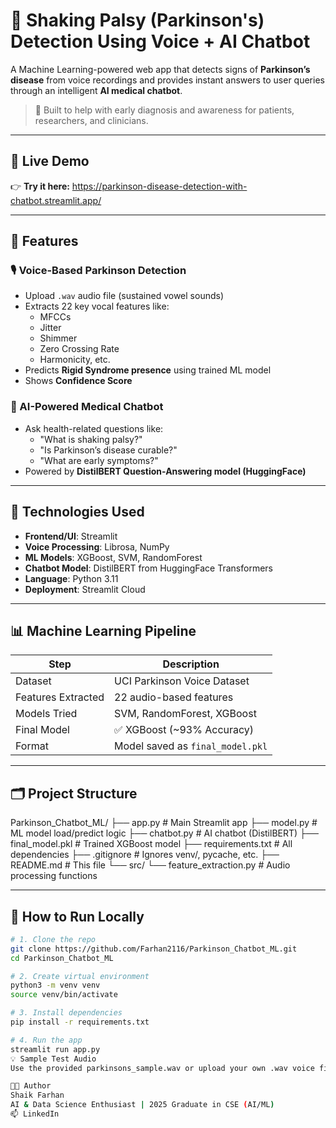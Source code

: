 # 🧠 Shaking Palsy (Parkinson's) Detection Using Voice + AI Chatbot

A Machine Learning-powered web app that detects signs of **Parkinson’s disease** from voice recordings and provides instant answers to user queries through an intelligent **AI medical chatbot**.

> 🎯 Built to help with early diagnosis and awareness for patients, researchers, and clinicians.

---

## 🚀 Live Demo

👉 **Try it here:** https://parkinson-disease-detection-with-chatbot.streamlit.app/


---

## 📌 Features

### 🎙️ Voice-Based Parkinson Detection
- Upload `.wav` audio file (sustained vowel sounds)
- Extracts 22 key vocal features like:
  - MFCCs
  - Jitter
  - Shimmer
  - Zero Crossing Rate
  - Harmonicity, etc.
- Predicts **Rigid Syndrome presence** using trained ML model
- Shows **Confidence Score**

### 🤖 AI-Powered Medical Chatbot
- Ask health-related questions like:
  - "What is shaking palsy?"
  - "Is Parkinson’s disease curable?"
  - "What are early symptoms?"
- Powered by **DistilBERT Question-Answering model (HuggingFace)**

---

## 🎯 Technologies Used

- **Frontend/UI**: Streamlit
- **Voice Processing**: Librosa, NumPy
- **ML Models**: XGBoost, SVM, RandomForest
- **Chatbot Model**: DistilBERT from HuggingFace Transformers
- **Language**: Python 3.11
- **Deployment**: Streamlit Cloud

---

## 📊 Machine Learning Pipeline

| Step                | Description                           |
|---------------------|---------------------------------------|
| Dataset             | UCI Parkinson Voice Dataset           |
| Features Extracted  | 22 audio-based features               |
| Models Tried        | SVM, RandomForest, XGBoost            |
| Final Model         | ✅ XGBoost (~93% Accuracy)             |
| Format              | Model saved as `final_model.pkl`      |

---

## 🗂️ Project Structure

Parkinson_Chatbot_ML/
├── app.py # Main Streamlit app
├── model.py # ML model load/predict logic
├── chatbot.py # AI chatbot (DistilBERT)
├── final_model.pkl # Trained XGBoost model
├── requirements.txt # All dependencies
├── .gitignore # Ignores venv/, pycache, etc.
├── README.md # This file
└── src/
└── feature_extraction.py # Audio processing functions


---

## 🧪 How to Run Locally

```bash
# 1. Clone the repo
git clone https://github.com/Farhan2116/Parkinson_Chatbot_ML.git
cd Parkinson_Chatbot_ML

# 2. Create virtual environment
python3 -m venv venv
source venv/bin/activate

# 3. Install dependencies
pip install -r requirements.txt

# 4. Run the app
streamlit run app.py
💡 Sample Test Audio
Use the provided parkinsons_sample.wav or upload your own .wav voice file for testing.

👨‍💻 Author
Shaik Farhan
AI & Data Science Enthusiast | 2025 Graduate in CSE (AI/ML)
📫 LinkedIn

